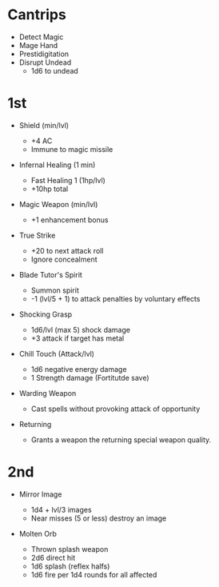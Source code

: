 # Cantrips
- Detect Magic
- Mage Hand
- Prestidigitation
- Disrupt Undead
    - 1d6 to undead

# 1st
- Shield (min/lvl)
    - +4 AC
    - Immune to magic missile

- Infernal Healing (1 min)
    - Fast Healing 1 (1hp/lvl)
    - +10hp total

- Magic Weapon (min/lvl)
    - +1 enhancement bonus

- True Strike
    - +20 to next attack roll
    - Ignore concealment

- Blade Tutor's Spirit
    - Summon spirit
    - -1 (lvl/5 + 1) to attack penalties by voluntary effects

- Shocking Grasp
    - 1d6/lvl (max 5) shock damage
    - +3 attack if target has metal

- Chill Touch (Attack/lvl)
    - 1d6 negative energy damage
    - 1 Strength damage (Fortitutde save)

- Warding Weapon
    - Cast spells without provoking attack of opportunity

- Returning
    - Grants a weapon the returning special weapon quality.

# 2nd
- Mirror Image
    - 1d4 + lvl/3 images
    - Near misses (5 or less) destroy an image

- Molten Orb
    - Thrown splash weapon
    - 2d6 direct hit
    - 1d6 splash (reflex halfs)
    - 1d6 fire per 1d4 rounds for all affected

